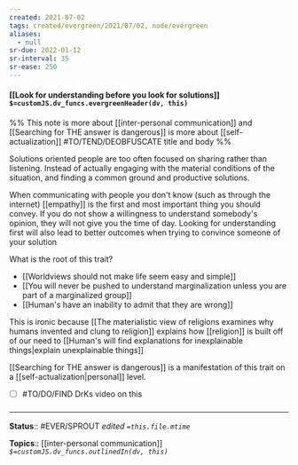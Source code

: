 ```yaml
---
created: 2021-07-02
tags: created/evergreen/2021/07/02, node/evergreen
aliases:
  - null
sr-due: 2022-01-12
sr-interval: 35
sr-ease: 250
---
```


#### [[Look for understanding before you look for solutions]] `$=customJS.dv_funcs.evergreenHeader(dv, this)`
%%
This note is more about [[inter-personal communication]] and [[Searching for THE answer is dangerous]] is more about [[self-actualization]]
#TO/TEND/DEOBFUSCATE title and body
%%

Solutions oriented people are too often focused on sharing rather than listening.
Instead of actually engaging with the material conditions of the situation,
and finding a common ground and productive solutions.

When communicating with people you don't know (such as through the internet) [[empathy]] is the first and most important thing you should convey. If you do not show a willingness to understand somebody's opinion, they will not give you the time of day. Looking for understanding first will also lead to better outcomes when trying to convince someone of your solution 

What is the root of this trait?
- [[Worldviews should not make life seem easy and simple]] 
- [[You will never be pushed to understand marginalization unless you are part of a marginalized group]]
- [[Human's have an inability to admit that they are wrong]]

This is ironic because [[The materialistic view of religions examines why humans invented and clung to religion]] explains how [[religion]] is built off of our need to [[Human's will find explanations for inexplainable things|explain unexplainable things]]

 [[Searching for THE answer is dangerous]] is a manifestation of this trait on a [[self-actualization|personal]] level.

- [ ] #TO/DO/FIND DrKs video on this 

### <hr class="footnote"/>

**Status**:: #EVER/SPROUT 
*edited `=this.file.mtime`*

**Topics**:: [[inter-personal communication]]
*`$=customJS.dv_funcs.outlinedIn(dv, this)`*
